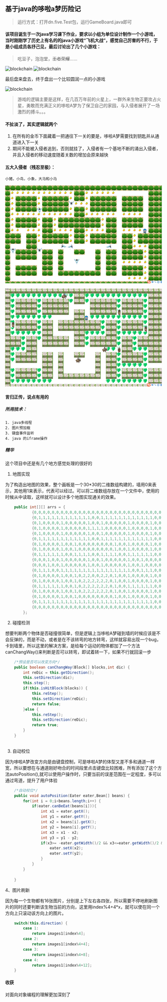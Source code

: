 ﻿## 基于java的哆啦a梦历险记

> 运行方式：打开dn.five.Test包，运行GameBoard.java即可

#### 该项目诞生于一次java学习课下作业，要求以小组为单位设计制作一个小游戏，当时刚刚学了历史上有名的的java小游戏“飞机大战”，感觉自己厉害的不行，于是小组成员各抒己见，最后讨论出了几个小游戏：

> 吃豆子，泡泡堂，~~王者荣耀~~......
    
![blockchain](https://gss0.baidu.com/-vo3dSag_xI4khGko9WTAnF6hhy/zhidao/wh%3D600%2C800/sign=9dda0a74249759ee4a0568cd82cb6f2e/83025aafa40f4bfb6ecdf02d014f78f0f73618ad.jpg)    ![blockchain](https://ss3.bdstatic.com/70cFv8Sh_Q1YnxGkpoWK1HF6hhy/it/u=4109759027,2341342946&fm=26&gp=0.jpg)
    
最后盘来盘去，终于盘出一个比较圆润一点的小游戏
    
![blockchain](https://github.com/wwz223/adventures-doraemon/blob/master/ScreenShots/p-4.png)
    
>游戏的逻辑主要是这样，在几百万年前的火星上，一群外来生物正要攻占火星，勇敢而充满正义的哆啦A梦为了保卫自己的家园，与入侵者展开了一场激烈的搏斗。。。
    
#### 不扯淡了，其实逻辑就两个
1. 在所有的金币下面藏着一把通往下一关的要是，哆啦A梦需要找到钥匙并从通道进入下一关
2. 期间不能被入侵者追到，否则就挂了，入侵者有一个基地不断的涌出入侵者，并且入侵者的移动速度随着关数的增加会原来越快

#### 五大入侵者（残忍至极）：
    小猪，小鸟，小象，大马和小马

![blockchain](ScreenShots/p-2.png)

![blockchain](ScreenShots/p-3.png)

#### 言归正传，说点有用的    
##### 所用技术：
    1. java多线程
    2. 图片预加载
    3. 键盘事件监听
    4. java 的iframe操作
    
##### 精华

这个项目中还是有几个地方感觉处理的很好的
    
1. 地图实现

为了构造出地图的效果，整个画板是一个30*30的二维数组构建的，墙用0来表示，其他用1来表示，代表可以经过。可以将二维数组存放在一个文件中，使用的时候从中读取，这样就可以设计多个地图实现通关的效果。
    
```java
	public int[][] arrs = {
			{0,0,0,0,0,0,0,0,0,0,0,0,0,0,0,0,0,0,0,0,0,0,0,0,0,0,0,0,0,0},
			{0,1,1,1,1,1,1,1,1,1,1,1,1,0,0,1,1,1,1,1,1,1,1,1,1,1,1,0,0,0},
			{0,1,0,0,0,0,1,0,0,0,0,0,1,0,0,1,0,0,0,0,0,1,0,0,0,0,1,0,0,0},
			{0,1,0,0,0,0,1,0,0,0,0,0,1,1,1,1,0,0,0,0,0,1,0,0,0,0,1,0,0,0},
			{0,1,0,0,0,0,1,0,0,0,0,0,1,0,0,1,0,0,0,0,0,1,0,0,0,0,1,0,0,0},
			{0,1,1,1,1,1,1,1,1,1,1,1,1,0,0,1,1,1,1,1,1,1,1,1,1,1,1,0,0,0},
			{0,1,0,0,0,0,1,0,0,1,0,0,0,0,0,0,0,0,1,0,0,1,0,0,0,0,1,0,0,0},
			{0,1,0,0,0,0,1,0,0,1,0,0,0,0,0,0,0,0,1,0,0,1,0,0,0,0,1,0,0,0},
			{0,1,1,1,1,1,1,0,0,1,1,1,1,0,0,1,1,1,1,0,0,1,1,1,1,1,1,0,0,0},
			{0,0,0,1,0,0,1,0,0,0,0,0,1,0,0,1,0,0,0,0,0,1,0,0,1,0,0,0,0,0},
			{0,0,0,1,0,0,1,0,0,0,0,0,1,0,0,1,0,0,0,0,0,1,0,0,1,0,0,0,0,0},
			{0,1,1,1,0,0,1,1,1,1,1,1,1,1,1,1,1,1,1,1,1,1,0,0,1,1,1,0,0,0},
			{0,1,0,0,0,0,1,0,0,1,0,2,2,0,0,2,2,0,1,0,0,1,0,0,0,0,1,0,0,0},
			{0,1,0,0,0,0,1,0,0,1,0,2,2,2,2,2,2,0,1,0,0,1,0,0,0,0,1,0,0,0},
			{0,1,1,1,1,1,1,0,0,1,0,2,2,2,2,2,2,0,1,0,0,1,1,1,1,1,1,0,0,0},
			{0,1,0,0,0,0,1,0,0,1,0,2,2,2,2,2,2,0,1,0,0,1,0,0,0,0,1,0,0,0},
			{0,1,0,0,0,0,1,0,0,1,0,0,0,0,0,0,0,0,1,0,0,1,0,0,0,0,1,0,0,0},
			{0,1,1,1,1,1,1,1,1,1,1,1,1,1,1,1,1,1,1,1,1,1,1,1,1,1,1,0,0,0},
			{0,0,0,0,0,0,0,0,0,0,0,0,0,0,0,0,0,0,0,0,0,0,0,0,0,0,0,0,0,0},
		};
```
2. 碰撞检测

想要判断两个物体是否碰撞很简单，但是逻辑上当哆啦A梦碰到墙的时候应该是不会反弹的，而是不动，或者是在不该转弯的地方转弯，这样就容易出现一个bug，卡到墙里，所以这里的解决方案，是给每个运动的物体都加了一个方法canChangWay()来判断是否可以转弯，即试着转一下，如果不行就回滚一步

```java
    /*预设是否可以改变方向*/
	public boolean canChangWay(Block[] blocks,int dic) {
		int reDic = this.getDirection();
		this.setDirection(dic);
		this.step();
		if(this.isHitBlock(blocks)) {
			this.reStep();
			this.setDirection(reDic);
			return false;
		}else {
			this.reStep();
			this.setDirection(reDic);
			return true;
		}
	}
	
```

3. 自动校位

因为哆啦A梦改变方向是由键盘控制，可是哆啦A梦的体型又差不多和通道一样宽，所以要想在与通道刚好吻合的时间段里点击键盘比较困难，所有添加了这个方法autoPosition(),就可以使用户操作时，只要当前的误差范围在一定程度，多可以通过弯道，提升了用户体验

```java
    /*自动校位*/
	public void autoPosition(Eater eater,Bean[] beans) {
		for(int i = 0;i<beans.length;i++) {
			if(eater.canBeEat(beans[i])){
				int x1 = eater.getX();
				int y1 = eater.getY();
				int x2 = beans[i].getX();
				int y2 = beans[i].getY();
				int x3 = x1 - x2;
				int y3 = y1 - y2;
				if(x3>= -eater.getWidth()/2 && x3<=eater.getWidth()/2 && y3 >= -eater.getHeight()/2 && y3 <= eater.getHeight()/2) {
					eater.setX(x2);
					eater.setY(y2);
				}
			}
		}
		
	}

```

4、图片刷新
    
因为每一个生物都有16张图片，分别是上下左右各四张，所以需要不停地刷新图片的同时还要判断该生物当前的方向，这里用index%4+4*x，就可以使在同一个方向上只滚动该方向上的图片。

```java
    switch(this.direction) {
		case 1:
			return images1[index%4];
		case 2:
			return images1[index%4+4];
		case 3:
			return images1[index%4+8];
		case 4:
			return images1[index%4+12];
	}
```

#### 收获

对面向对象编程的理解更加深刻了
